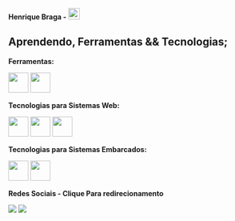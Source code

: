 **Henrique Braga -** <img src="https://img.icons8.com/fluency/48/null/shark.png" width="23" height="23"/>

## Aprendendo, Ferramentas && Tecnologias;
**Ferramentas:**  

<img src="https://cdn.jsdelivr.net/gh/devicons/devicon/icons/grafana/grafana-original-wordmark.svg" width="40" height="40"/> <img src="https://cdn.jsdelivr.net/gh/devicons/devicon/icons/linux/linux-original.svg" width="40" height="40"/> 

**Tecnologias para Sistemas Web:**  

<img src="https://cdn.jsdelivr.net/gh/devicons/devicon/icons/javascript/javascript-original.svg" width="40" height="40"/> <img src="https://cdn.jsdelivr.net/gh/devicons/devicon/icons/html5/html5-plain.svg" width="40" height="40"/> <img src="https://cdn.jsdelivr.net/gh/devicons/devicon/icons/css3/css3-original.svg" width="40" height="40"/>

**Tecnologias para Sistemas Embarcados:**  

<img src="https://cdn.jsdelivr.net/gh/devicons/devicon/icons/c/c-original.svg" width="40" height="40"/> <img src="https://cdn.jsdelivr.net/gh/devicons/devicon/icons/arduino/arduino-original.svg" width="40" height="40"/>

**Redes Sociais - Clique Para redirecionamento**

<a href="https://www.instagram.com/brasilbytebuilders/"><img src="https://img.icons8.com/fluency/40/null/instagram-new.png" class="media-object  img-responsive img-thumbnail"></a>  <a href="https://chat.whatsapp.com/IHH4MdhmWBkC6FkbKhePKN"><img src="https://img.icons8.com/fluency/40/null/whatsapp.png" class="media-object  img-responsive img-thumbnail"></a> 

          


